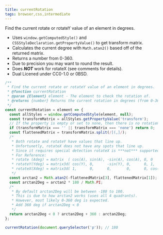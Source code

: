 ```yaml
---
title: currentRotation
tags: browser,css,intermediate
---
```


<!--
Permission to use, copy, modify, and/or distribute this software for any purpose with or without fee is hereby granted.

THE SOFTWARE IS PROVIDED "AS IS" AND THE AUTHOR DISCLAIMS ALL WARRANTIES WITH REGARD TO THIS SOFTWARE INCLUDING ALL IMPLIED WARRANTIES OF MERCHANTABILITY AND FITNESS. IN NO EVENT SHALL THE AUTHOR BE LIABLE FOR ANY SPECIAL, DIRECT, INDIRECT, OR CONSEQUENTIAL DAMAGES OR ANY DAMAGES WHATSOEVER RESULTING FROM LOSS OF USE, DATA OR PROFITS, WHETHER IN AN ACTION OF CONTRACT, NEGLIGENCE OR OTHER TORTIOUS ACTION, ARISING OUT OF OR IN CONNECTION WITH THE USE OR PERFORMANCE OF THIS SOFTWARE.
-->

Find the current rotate or rotateY value of an element in degrees.

- Uses `window.getComputedStyle()` and `CSSStyleDeclaration.getPropertyValue()` to get transform matrix.
- Calculates the current degree with `Math.atan2()` based off of the returned matrix.
- Returns a number from 0-360.
- Due to precision you may want to round the result.
- Does ***NOT*** work for rotateX (see comments for details).
- Dual Licened under CC0-1.0 or 0BSD.

```js
/**
 * Find the current rotate or rotateY value of an element in degrees.
 * @function currentRotation
 * @param {Element} element - The element to check the rotation of.
 * @returns {number} Returns the current rotation in degrees (from 0-360).
 */
const currentRotation = element => {
  const allStyles = window.getComputedStyle(element, null);
  const transformMatrix = allStyles.getPropertyValue('transform');
  // If the property is empty or set to none, then there is no rotation.
  if (transformMatrix === '' || transformMatrix === 'none') return 0;
  const flattenedMatrix = transformMatrix.split(/[(,]/);
  /*
   * Both rotate and rotateY have values that line up.
   * Unfortunetly, rotateX does not have any spots that line up.
   * Since it requires special detection rotateX is ***not*** supported.
   * For Reference:
   * rotate (Adeg) = matrix  ( cos(A), sin(A), -sin(A), cos(A), 0, 0       );
   * rotateY(Ydeg) = matrix3d( cos(Y), 0,      -sin(Y), 0,      0, 1,      ...
   * rotateX(Xdeg) = matrix3d( 1,      0,      0,       0,      0, cos(Y), ...
   */
  const arctan2 = Math.atan2(-flattenedMatrix[3], flattenedMatrix[1]);
  const arctan2Deg = arctan2 * 180 / Math.PI;
  /*
   * By default arctan2Deg will be between -180 to 180.
   * This is due to how arctan2 works (uses all 4 quadrants).
   * However, most likely 0-360 deg is expected.
   * Add 360 deg if arctan2Deg < 0
   */
  return arctan2Deg < 0 ? arctan2Deg + 360 : arctan2Deg;
};

```

```js
currentRotation(document.querySelector('p')); // 180

```
